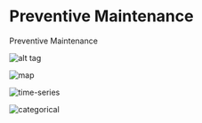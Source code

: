 
# Preventive Maintenance
Preventive Maintenance


![alt tag](https://github.com/kirkhas/zeppelin-notebooks/blob/master/Preventive_maintenance/corImg.png)


![map](https://github.com/kirkhas/zeppelin-notebooks/blob/master/Preventive_maintenance/map.png)


![time-series](https://github.com/kirkhas/zeppelin-notebooks/blob/master/Preventive_maintenance/time-series.png)

![categorical](https://github.com/kirkhas/zeppelin-notebooks/blob/master/Preventive_maintenance/Categorical.png)
